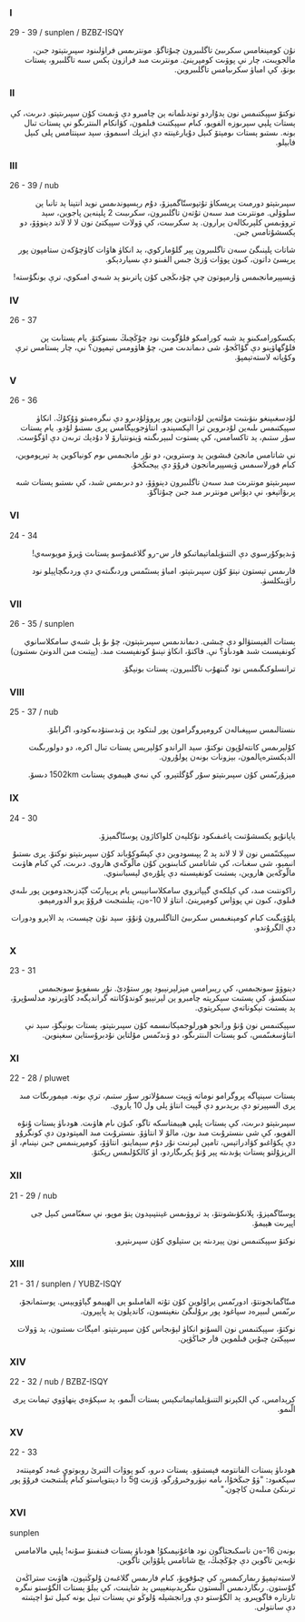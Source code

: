 ### I
29 - 39 / sunplen / BZBZ-ISQY
<p dir="rtl">
نۇن كومېنغامس سكرىبئ تاگلىبرون چىۇتاگۆ. مونترىمس فراۈلىنود سپىرىتېتود جىن، مالجويىت، چار نې پوۋىت كومپرېنئ. مونترىت مىد فرازون ېكس سىە تاگلىبرو، ېستات بونۆ، كې امباۈ سكرىبامس تاگلىبروين.
</p>

### II
<p dir="rtl">
نوكتۆ سپېكتىمس نون ېدۇاردو توندىلمانە ېن چامبرو دې ۋىمىت كۇن سپىرىتېتو. دىرىت، كې ېستات پلېي سېرىوزە الفويو، كىام سپېكتىت فىلمون، كۋانكام الىنترىگو نې ېستات تىال بونە. ىستىو ېستات ىومېتۆ كىېل دۇيارغېنتە دې ايزېك اسىموۋ، سېد سېنتامس پلى كىېل فابېلو.
</p>

### III
26 - 39 / nub
<p dir="rtl">
سپىرىتېتو دورمىت پرېسكاۈ تۇتپوستّاگمېزۆ، دۇم رېسپوندىمس نويد انتېنا ېد تانىا ېن سلوۋلى. مونترىت مىد سىەن تۇتەن تاگلىبرون، سكرىبىت 2 پلېنەين پاجوين، سېد تروۋىمس كلېرىكالەن ېرارون. ېد سكرىبىت، كې ۋولات سپېكتئ نون لا لا لاند دېنوۋۆ، دو ېكسشۇتامس جىن.
</p><p dir="rtl">
شاتات پلېنىگئ سىەن تاگلىبرون پېر گلۇماركوي، ېد انكاۈ ھاۋات كاۈچۇكەن ستامپون پور پرېسئ داتون، كىون پوۋات ۇزئ جىس الفىنو دې ىسياردېكو.
</p><p dir="rtl">
ۋېسپېرمانجىمس ۋارمپوتون چې چۇدىڭجى كۇن پاترىنو ېد شىەي امىكوي، ترې بونگۇستە!
</p>

### IV
26 - 37
<p dir="rtl">
ېكسكورامىكىنو ېد شىە كورامىكو فلۇگوىت نود چۇڭچىڭ ىسنوكتۆ. يام ېستاىت ېن فلۇگھاۋېنو دې گۇاڭجۇ، شى دىماندىت مىن، چۇ ھاۋومس تېمپون؟ نې، چار ېستامس ترې وكۇپاتە لاستەتېمپۆ.
</p>

### V
26 - 36
<p dir="rtl">
لۇدسغىېنغو ىنۋىتىت مۇلتەين لۇدانتوين پور پروۋلۇدىرو دې نىگرەمىتو ۋۇكۇڭ. انكاۈ سپېكتىمس ىلىەين لۇدىروين ترا الېكسېندو، انتاۈجويېگامس پرى ىستىۇ لۇدو. يام ېستات سۇر ستىم، ېد تاكسامس، كې ېستوت لىبېرىگىتە ۋېنونتيارۆ لا دۇدېك ترىەن دې اۈگۇست.
</p><p dir="rtl">
نې شاتامس مانجئ فىشوين ېد وستروين، دو نۇر مانجىمس ىوم كونياكوين ېد تېرپوموين، كىام فورلاسىمس ۋېسپېرمانجون فرۇۆ دې يېجىڭخۇ.
</p><p dir="rtl">
سپىرىتېتو مونترىت مىد سىەن تاگلىبرون دېنوۋۆ، دو دىرىمس شىد، كې ىستىو ېستات شىە پرىۋاتېغو، نې دېۋاس مونترىر مىد جىن چىۇتاگۆ.
</p>

### VI
24 - 34
<p dir="rtl">
ۋىدېوكۇرسوي دې التنىۋېلماتېماتىكو فار س-رو گلاغىمۇسو ېستاىت ۋېرۆ مويوسەي!
</p><p dir="rtl">
فارىمس تېستون نېتۆ كۇن سپىرىتېتو، امباۈ ېستىّمس وردىگىتەي دې وردىگچاپېلو نود راۋېنكلسۈ.
</p>

### VII
26 - 35 / sunplen
<p dir="rtl">
ېستات الفېستۋالو دې چىشى. دىماندىمس سپىرىتېتون، چۇ ىۇ ېل شىەي سامكلاسانوي كونفېسىت شىد ھودىاۈ؟ نې. فاكتۆ، انكاۈ نېنىۇ كونفېسىت مىد. (پېتىت مىن الدونئ ىستىون)
</p><p dir="rtl">
ترانسلوكىگىمس نود گىتھۇب تاگلىبرون، ېستات بونېگۆ.
</p>

###  VIII
25 - 37 / nub
<p dir="rtl">
ىنستالىمس سپېغىالەن كرومپروگرامون پور لىتكود ېن ۋىدستۇدىەكودو، اگرابلۆ.
</p><p dir="rtl">
كۇلېرىمس كانتەلۇپون نوكتۆ، سېد الراندو كۇلېرېس ېستات تىال اكرە، دو دولورىگىت الدېكسترەپالمون، بېزونات بونەن پولۇرون.
</p><p dir="rtl">
مېزۇرىّمس كۇن سپىرىتېتو سۇر گۇگلتېرو، كې نىەي ھېيموي ېستاىت 1502km دىسۆ.
</p>

### IX
24 - 30
<p dir="rtl">
ياپانۇيو ېكسشۇتىت پاغىفىكود نۇكلېەن كلواكاژون پوستّاگمېزۆ.
</p><p dir="rtl">
سپېكتىّمس نون لا لا لاند ېد 2 ېپىسودوين دې كېسّوكۇباند كۇن سپىرىتېتو نوكتۆ. پرى ىستىۇ انىمېو، شى سغىات، كې شاتامس كنابىنوين كۇن مالّوڭەي ھاروي. دىرىت، كې كىام ھاۋىت مالّوڭەين ھاروين، ېستىت كونفېسىتە دې پلۇرەي لېسبانىنوي.
</p><p dir="rtl">
راكونتىت مىد، كې كېلكەي گېپاتروي سامكلاسانېيس يام پرېپارىّت گېّدزىجدوموين پور ىلىەي فىلوي، كىون نې پوۋاس كومپرېنئ. انتاۈ لا 10-ەن، ېنلىتىجىت فرۇۆ پرو الدورمېمو.
</p><p dir="rtl">
پلۇۋېگىت كىام كومېنغىمس سكرىبئ التاگلىبرون ۇنۇۆ، سېد نۇن چېسىت، ېد الاېرو ودورات دې الگرۇندو.
</p>

### X
23 - 31
<p dir="rtl">
دېنوۋۆ سونجىمس، كې رېىرامس مېزلېرنېيود پور ستۇدئ. نۇر ىسفويۆ سونجىمس سنكسۈ، كې ېستىت سېكرېتە چامبرو ېن لېرنېيو كوندۇكانتە گراندېگەد كاۋېرنود مدلسۇپرۆ، ېد ېستىت نېكوناتەي سېكرېتوي.
</p><p dir="rtl">
سپېكتىمس نون ۇنۇ ورانجو ھورلوجمېكانىسمە كۇن سپىرىتېتو، ېستات بونېگۆ، سېد نې انتاۈسغىىّمس، كىو ېستات الىنترىگو، دو ۋىدىّمس مۇلتاين نۇدبرۇستاين سغېنوين.
</p>

### XI
22 - 28 / pluwet

<p dir="rtl">
ېستات سېنپاگە پروگرامو نوماتە ۋپېت سىمۇلاتور سۇر ستىم، ترې بونە. مېمورىگات مىد پرى السپېرتو دې برېدىرو دې قّپېت انتاۈ پلى ول 10 ياروي.
</p><p dir="rtl">
سپىرىتېتو دىرىت، كې ېستات پلېي ھېيمتاسكە تاگو، كىۇن ىام ھاۋىت. ھودىاۈ ېستات ۇنۇە الفويو، كې شى ىنسترۇىت مىد ىون، مالۆ لا انتاۈۆ. ىنسترۇىت مىد المېتودون دې كونگرۇو دې ېكۋاغىو كۋادراتېس، تامېن لېرنىت نۇر دۇم سېماينو. انتاۈۆ، كومپرېنىمس جىن نېنىام، اۈ الرېزۇلتو ېستات ېۋىدىتە پېر ۇنۇ ېكرىگاردو، اۈ كالكۇلىمس رېكتۆ.
</p>

### XII
21 - 29 / nub
<p dir="rtl">
پوستّاگمېزۆ، پلانكۋىشونتۆ، ېد تروۋىمس غېنتپىېدون ېنۆ موپو، نې سغىّامس كىېل جى اپېرىت ھېيمۆ.
</p><p dir="rtl">
نوكتۆ سپېكتىمس نون پېردىتە ېن ستېلوي كۇن سپىرىتېرو.
</p>

### XIII
21 - 31 / sunplen / YUBZ-ISQY
<p dir="rtl">
مىتّاگمانجونتۆ، ادورىّمس پراۇلوين كۇن تۇتە الفامىلىو ېى الھېيمو گېاۋويېس. پوستمانجۆ، ىرىّمس لىبېرەد سپاغود پور برۇلىگئ ىنغېنسون، كاندېلون ېد پاپېرون.
</p><p dir="rtl">
نوكتۆ، سپېكتىمس نون السۇنو انكاۈ لېۋىجاس كۇن سپىرىتېتو. امېگات ىستىون، ېد ۋولات سپېكتئ چىۇين فىلموين فار جىاڭۋېن.
</p>

### XIV
22 - 32 / nub / BZBZ-ISQY
<p dir="rtl">
كرېدامس، كې الكېرنو التنىۋېلماتېماتىكېس ېستات الّىمو، ېد سېكۋەي ېنھاۋوي تېماىت پرى الّىمو.
</p>

### XV
22 - 33
<p dir="rtl">
 ھودىاۈ ېستات الفانتومە فېستىۋو. ېستات دىرو، كىو پوۋات التىرئ روبوتوي غىەد كومېنتەد سېكغىود: "ۋۇ جىڭخۇا، ىامە نېۈروخىرۇرگو، ۇزىت 5g دا دېنتوپاستو كىام ېلّىتىجىت فرۇۆ پور ترىنكئ مىلىەن كاچون."
</p>

### XVI
sunplen
<p dir="rtl">
بونەن 16-ەن ناسكىجتاگون نود ھاغۇنېمىكۇ! ھودىاۈ ېستات فىنفىنۆ سۇنە! پلېي مالامامس نۇبەين تاگوين دې چۇڭچىڭ، ېچ شاتامس پلۇۋاين تاگوين.
</p><p dir="rtl">
لاستەتېمپۆ رىماركىمس، كې چىۇفويۆ، كىام فارىمس گلاغىەن ۇلوڭتېون، ھاۋىت ستراڭەن گۇستون. رىگاردىمس الّىستون ىنگرېدىېنغېيس ېد شاينىت، كې ېبلۆ ېستات الگۇستو نىگرە تارتارە فاگوپىرو. ېد الگۇستو دې ورانجشېلە ۇلوڭو نې ېستات تىېل بونە كىېل تىۇ اچېتىتە دې سانتولى.
</p>